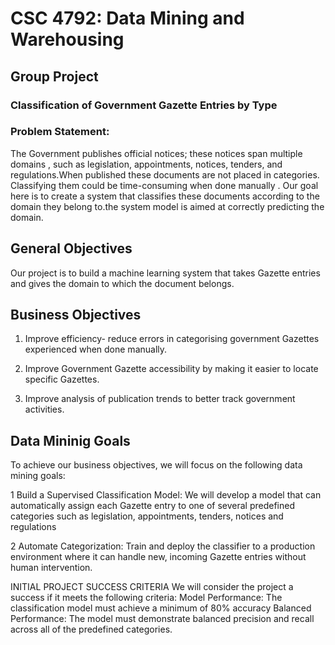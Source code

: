 # CSC 4792: Data Mining and Warehousing  
## Group Project  

### **Classification of Government Gazette Entries by Type**

### Problem Statement:

The Government publishes official notices; these notices span multiple domains , such as legislation, appointments, notices, tenders, and regulations.When published these documents are not placed in categories. Classifying them could be time-consuming when done manually . Our goal here is to create a system that classifies these documents according to the domain they belong to.the system model is aimed at correctly predicting the domain.
## General Objectives
Our project is to build a machine learning system that takes Gazette entries and gives the domain to which the document belongs.
 
## Business Objectives
1. Improve efficiency- reduce errors in categorising government Gazettes experienced when done manually.

2. Improve Government Gazette accessibility by making it easier to locate specific Gazettes.

3. Improve analysis of publication trends to better track government activities.

##  Data Mininig Goals
To achieve our business objectives, we will focus on the following data mining goals:

1 Build a Supervised Classification Model: We will develop a model that can automatically assign each Gazette entry to one of several predefined categories such as legislation, appointments, tenders, notices and regulations

2 Automate Categorization: Train and deploy the classifier to a production environment where it can handle new, incoming Gazette entries without human intervention.

INITIAL PROJECT SUCCESS CRITERIA
  We will consider the project a success if it meets the following criteria:
  Model Performance: The classification model must achieve a minimum of 80% accuracy
  Balanced Performance: The model must demonstrate balanced precision and recall across all of the predefined categories.
